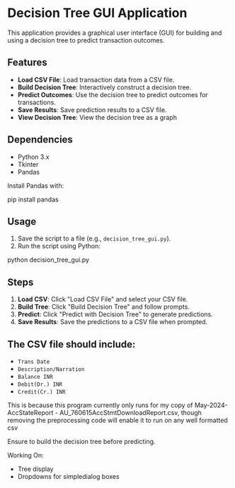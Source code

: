# Decision Tree GUI Application

This application provides a graphical user interface (GUI) for building and using a decision tree to predict transaction outcomes.

## Features

- **Load CSV File**: Load transaction data from a CSV file.
- **Build Decision Tree**: Interactively construct a decision tree.
- **Predict Outcomes**: Use the decision tree to predict outcomes for transactions.
- **Save Results**: Save prediction results to a CSV file.
- **View Decision Tree**: View the decision tree as a graph

## Dependencies

- Python 3.x
- Tkinter
- Pandas

Install Pandas with:

pip install pandas

## Usage

1. Save the script to a file (e.g., `decision_tree_gui.py`).
2. Run the script using Python:

python decision_tree_gui.py


## Steps

1. **Load CSV**: Click "Load CSV File" and select your CSV file.
2. **Build Tree**: Click "Build Decision Tree" and follow prompts.
3. **Predict**: Click "Predict with Decision Tree" to generate predictions.
4. **Save Results**: Save the predictions to a CSV file when prompted.

## The CSV file should include:

- `Trans Date`
- `Description/Narration`
- `Balance INR`
- `Debit(Dr.) INR`
- `Credit(Cr.) INR`

This is because this program currently only runs for my copy of May-2024-AccStateReport - AU_760615AccStmtDownloadReport.csv, though removing the preprocessing code will enable it to run on any well formatted csv

Ensure to build the decision tree before predicting.

Working On:

- Tree display
- Dropdowns for simpledialog boxes
